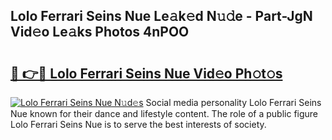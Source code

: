 ## Lolo Ferrari Seins Nue Le𝚊k𝚎d N𝚞𝚍e - Part-JgN Vid𝚎o Le𝚊ks Photos 4nPOO

# <h2><a href="http://fb4ca15.evod.top/?m=Lolo+Ferrari+Seins+Nue">🔗 👉🔴 Lolo Ferrari Seins Nue Vid𝚎o Ph𝚘t𝚘s</a></h2>

[![Lolo Ferrari Seins Nue N𝚞d𝚎s](https://i.imgur.com/8V9OHl7.gif)](http://fb4ca15.evod.top/?m=Lolo+Ferrari+Seins+Nue)
Social media personality Lolo Ferrari Seins Nue known for their dance and lifestyle content. The role of a public figure Lolo Ferrari Seins Nue is to serve the best interests of society. 
